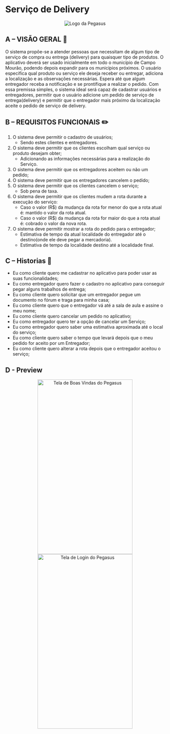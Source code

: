 
<h1>Serviço de Delivery</h1>

<p align="center">
  <img src="https://user-images.githubusercontent.com/6977257/64437921-89b08280-d09d-11e9-8634-98c2fcbd8814.png" alt="Logo da Pegasus" >
</p>

## A – VISÃO GERAL :eyes:
O sistema propõe-se a atender pessoas que necessitam de algum tipo de serviço de compra ou entrega (delivery) para quaisquer tipo de produtos. O aplicativo deverá ser usado inicialmente em todo o município de Campo Mourão, podendo depois expandir para os municípios próximos. O usuário especifica qual produto ou serviço ele deseja receber ou entregar, adiciona a localização e as observações necessárias. Espera até que algum entregador receba a notificação e se prontifique a realizar o pedido. Com essa premissa simples, o sistema ideal será capaz de cadastrar  usuários e entregadores, permitir que o usuário adicione um         pedido de serviço de entrega(delivery) e permitir que o entregador mais próximo da localização aceite o pedido de serviço de delivery.                                                                                

## B – REQUISITOS FUNCIONAIS :pencil2:
1. O sistema deve permitir o cadastro de usuários;
    * Sendo estes clientes e entregadores.
2. O sistema deve permitir que os clientes escolham qual serviço ou produto desejam obter;
    * Adicionando as informações necessárias para a realização do Serviço. 
3. O sistema deve permitir que os entregadores aceitem ou não um pedido;
4. O sistema deve permitir que os entregadores cancelem o pedido;
5. O sistema deve permitir que os clientes cancelem o serviço;
    * Sob pena de taxa.  
6. O sistema deve permitir que os clientes mudem a rota durante a execução do serviço:
    * Caso o valor (R$) da mudança da rota for menor do que a rota atual é: mantido o valor da rota atual.
    * Caso o valor (R$) da mudança da rota for maior do que a rota atual é: cobrado o valor da nova rota. 
7. O sistema deve permitir mostrar a rota do pedido para o entregador;
    * Estimativa de tempo da atual localidade do entregador até o destino(onde ele deve pegar a mercadoria).
    * Estimativa de tempo da localidade destino até a localidade final.
    
 ## C – Historias :speech_balloon:
 * Eu como cliente quero me cadastrar no aplicativo para poder usar as suas funcionalidades;
 * Eu como entregador quero fazer o cadastro no aplicativo para conseguir pegar alguns trabalhos de entrega;
 * Eu como cliente quero solicitar que um entregador pegue um documento no fórum e traga para minha casa;
 * Eu como cliente quero que o entregador vá até a sala de aula e assine o meu nome;
 * Eu como cliente quero cancelar um pedido no aplicativo;
 * Eu  como entregador quero ter a opção de cancelar um Serviço;
 * Eu como entregador quero saber uma estimativa aproximada até o local do serviço;
 * Eu como cliente quero  saber o tempo que levará depois que o meu pedido for aceito por um Entregador;
 * Eu como cliente quero alterar a rota depois que o entregador aceitou o serviço;

## D - Preview
<p align="center">
  <img src="https://user-images.githubusercontent.com/6977257/64440961-54a72e80-d0a3-11e9-9309-45e0654b4393.png" alt="Tela de Boas Vindas do Pegasus" width="300" height="550">   
  <img src="https://user-images.githubusercontent.com/6977257/64440739-e4001200-d0a2-11e9-8f42-18ee5ede8f89.png" alt="Tela de Login do Pegasus" width="300" height="550">
</p>
